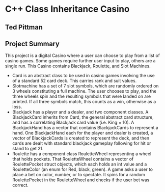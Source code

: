 # C++ Class Inheritance Casino
## Ted Pittman
## Project Summary
This project is a digital Casino where a user can choose to play from a list of casino games. Some games require further user input to play, others are a single run. This Casino contains Blackjack, Roulette, and Slot Machines.
* Card is an abstract class to be used in casino games involving the use of a standard 52 card deck. This carries rank and suit values.
* Slotmachine has a set of 7 slot symbols, which are randomly ordered on 3 wheels constituting a full machine. 
The user chooses to play, and the three wheels spin and the resulting symbols that were landed on are printed. If all three symbols match, this counts as a win, otherwise as a loss.
* Blackjack has a player and a dealer, and two component classes. A BlackjackCard inherits from Card, the general abstract card structure, and has a correlating Blackjack card value (i.e. King = 10).
A BlackjackHand has a vector that contains BlackjackCards to represent a hand. One BlackjackHand each for the player and dealer is created, a vector of BlackjackCards is created to represent the deck, and then cards are dealt with standard blackjack gameplay following for hit or stand to get 21.
* Roulette has a component class RouletteWheel representing a wheel that holds pockets. That RouletteWheel contains a vector of RoulettePocket struct objects, which each holds an int value and a RouletteColor (an enum for Red, black, green).
A game asks a user to place a bet on color, number, or to spectate. It spins for a random RoulettePocket in the RouletteWheel and checks if the user bet was correct.

